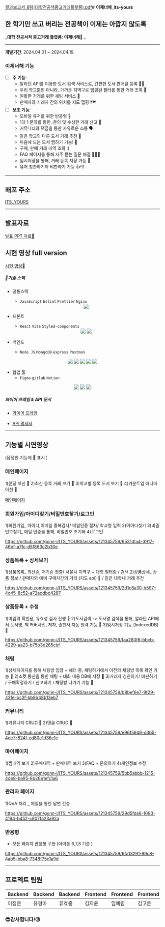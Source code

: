 [결과보고서_8팀(대학전공책중고거래플랫폼).pdf](https://github.com/gonn-i/ITS_YOURS/files/15094243/_8.pdf)# **이제너해\_its-yours**

## 한 학기만 쓰고 버리는 전공책이 이제는 아깝지 않도록

**_대학 전공서적 중고거래 플랫폼: 이제너해📘 _**

---

**개발기간**: 2024.04.01 ~ 2024.04.19

### 이제너해 기능

- [ ] **주 기능**:
  - 알라딘 API를 이용한 도서 검색 서비스로, 간편한 도서 판매글 등록 ✍🏻
  - 우리 학교뿐만 아니라, 가까운 지역구로 맵핑된 필터를 통한 거래 조회 🔎
  - 원활한 거래를 위한 채팅 서비스 💬
  - 판매자와 거래자 간의 위치를 지도 맵핑 🗺️
- [ ] **보조 기능**:
  - 모바일 유저를 위한 반응형 📱
  - 1대 1 문의를 통한, 문의 및 수상한 거래 신고 🚨
  - 커뮤니티와 댓글을 통한 자유로운 소통 🗣️
  - 같은 학교의 다른 도서 거래 추천 👥
  - 마음에 드는 도서 찜하기 기능! 💌
  - 구매, 판매 거래 내역 조회 :)
  - FAQ 페이지를 통해 자주 묻는 질문 해결 🙋🏻‍♀️
  - 임시저장을 통해, 거래 등록 저장 가능 📨
  - 유저 칭찬하기와 비판하기 가능 👍👎

---

## 배포 주소

[ITS_YOURS](https://kdt-sw-8-team08.elicecoding.com/)

---

## 발표자료 
[발표 PPT 자료🔖](https://drive.google.com/file/d/1_yE7tz9Rqha380wzxvPvUC6Vniyotwn2/view?usp=drive_link)

## 시현 영상 full version
[시현 영상🎥 ](https://drive.google.com/file/d/1flRB1yYUV6-HW0tC8s-jOvKj-WDZ3000/view?usp=drive_link)

##### 🔧기술 스택

- 공통스택

  - `JavaScript` `Eslint` `Prettier` `Nginx`
   <div align="center">
      <img src="https://img.shields.io/badge/JavaScript-F7DF1E?style=flat-square&logo=javascript&logoColor=black"/>
  </div>

- 프론트

  - `React` `Vite` `Styled-components`
  <div align="center">
      <img src="https://img.shields.io/badge/React-61DAFB?style=flat-square&logo=React&logoColor=black"/>
      <img src="https://img.shields.io/badge/styled components-DB7093?style=flat-square&logo=styled-components&logoColor=white"/>
  </div>

- 백엔드
  - `Node JS` `MongoDB` `express` `Postman`

<div align="center">
    <img src="https://img.shields.io/badge/Node.js-339933?style=flat&logo=Node.js&logoColor=white" />
    <img src="https://img.shields.io/badge/Express-000000?style=flat&logo=Express&logoColor=white" />
    <img src="https://img.shields.io/badge/MongoDB-47A248?style=flat&logo=MongoDB&logoColor=white" />
    <img src="https://img.shields.io/badge/Mongoose-880000?style=flat&logo=Mongoose&logoColor=white" />
    <img src="https://img.shields.io/badge/Postman-FF6C37?style=flat-square&logo=Postman&logoColor=white"/>
</div>

- 협업 툴
  - `Figma` `gitlab` `Notion`

 <div align="center">
  	<img src="https://img.shields.io/badge/GitLab-FC6D26?style=flat&logo=GitLab&logoColor=white" />
  	<img src="https://img.shields.io/badge/Notion-000000?style=flat&logo=Notion&logoColor=white" />
  	<img src="https://img.shields.io/badge/Discord-5865F2?style=flat&logo=Discord&logoColor=white" />
  </div>

##### 와이어 프레임 & API 문서

- [와이어 프레임](https://www.figma.com/files/project/217859975/Team-project?fuid=1329746140332818240)

- [API 명세서](https://www.postman.com/red-star-460844/workspace/itsyours/overview)

---

## 기능별 시연영상 
(담당한 기능에 📍 표시 ) 

### 메인페이지 
1)랜딩 섹션  📍 
2)최신 등록 거래 보기 📍 
3)학교별 등록 도서 보기 📍 
4)카운트업 애니메이션 📍 

[메인페이지](https://github.com/gonn-i/ITS_YOURS/assets/121345759/d7732f15-6166-4f95-a946-13b6df50db46)


### 회원가입/아이디찾기/비밀번호찾기/로그인
1)회원가입_ 아이디,이메일 중복검사/ 메일인증 절차/ 학교명 입력
2)어아다첮기
3)비밀번호찾기_ 메일 인증을 통해, 비밀번호 초기화
4)로그인 

https://github.com/gonn-i/ITS_YOURS/assets/121345759/6531dfa4-3917-46bf-a7fc-d5f863c2b30e

### 상품목록 + 상세보기 
1)상품목록_ 최신순, 저가순 정렬/ 서울시 지역구 + 대학 필터링 / 검색
2)상품상세_ 상품 정보 / 판매자와 예비 구매자간의 거리 (지도 api) 📍  / 같은 대학내 거래 추천

https://github.com/gonn-i/ITS_YOURS/assets/121345759/2d1c8a30-b597-4c45-8c52-a72addbd4287

### 상품등록 + 수정 
1)미입력 확인용, 유효성 검사 진행 📍 
2)도서검색 -> 도서명 검색을 통해, 알라딘 API에서 도서명, 책 커버사진, 저자, 출판사 자동 입력 기능 📍 
3)임시저장 기능 (IndexedDB) 📍 

https://github.com/gonn-i/ITS_YOURS/assets/121345759/faa280f6-bbcb-4229-aa23-b75b3d265cbf


### 채팅 

1)상세페이지를 통해 채팅방 입장 + 헤더 중, 채팅하기에서 이전의 채팅방 목록 확인 가능 📍 
2)소켓 통신을 통한 채팅 + 대화 내용 DB에 저장 📍 
3)거래자 칭찬하기/ 비판하기 / 구매확정하기 / 신고하기 / 채팅방 나가기 기능  📍 

https://github.com/gonn-i/ITS_YOURS/assets/121345759/b8bef6e7-9f29-43fe-bc3f-bb8b48b13eb7


### 커뮤니티 
1)커뮤니티 CRUD 📍 
2)댓글 CRUD  📍 

https://github.com/gonn-i/ITS_YOURS/assets/121345759/e96f5949-d3b5-4de7-824f-ed80c1d36c1e


### 마이페이지 
1)찜내역 보기
2)구매내역 + 판매내역 보기 
3)FAQ + 문의하기
4)개인정보 수정 

https://github.com/gonn-i/ITS_YOURS/assets/121345759/5bb5abbb-1215-4de8-be95-8b26e1efc1a6

### 관리자 페이지 
1)QnA 처리 _ 메일을 통한 답변 전송 

https://github.com/gonn-i/ITS_YOURS/assets/121345759/29d5fda6-1093-4194-b452-c807fa23a92a

### 반응형 
- 모든 페이지 반응형 구현 (아이폰 6,7,8 기준 )

https://github.com/gonn-i/ITS_YOURS/assets/121345759/6fa13291-89c8-4ab5-bba8-7348f75c1a9d


---

## 프로젝트 팀원

| Backend | Backend | Backend | Frontend | Frontend | Frontend | Frontend |
| ------- | ------- | ------- | -------- | -------- | -------- | -------- |
| 이정은  | 유경아  | 류효종  | 김지윤   | 임예림   | 김고은   | 정한석   |

### 😎감사합니다!😘
